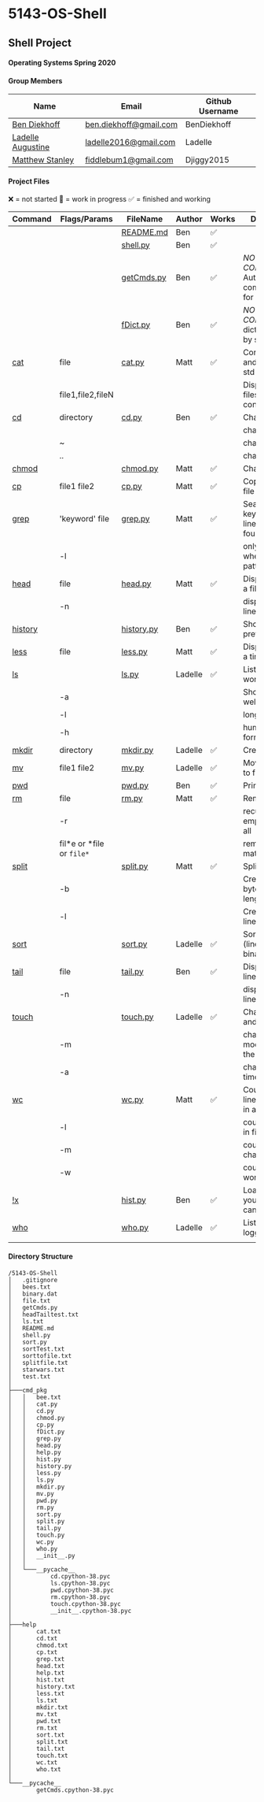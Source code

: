 # 5143-OS-Shell
## Shell Project
#### Operating Systems Spring 2020

#### Group Members

| Name                          | Email       | Github Username |
| ----------------------------- | ----------- | --------------- |
| [Ben Diekhoff](https://github.com/BenDiekhoff/5143-OS-Diekhoff) | ben.diekhoff@gmail.com   | BenDiekhoff    |
| [Ladelle Augustine](https://github.com/Ladelle/5143-OS-Augustine) | ladelle2016@gmail.com   | Ladelle    |
| [Matthew Stanley](https://github.com/Djiggy2015/5143-OperatingSystems) | fiddlebum1@gmail.com | Djiggy2015  |

#### Project Files

:x: = not started
:black_square_button: = work in progress
:white_check_mark: = finished and working

| Command | Flags/Params | FileName                        | Author  | Works                 | Description/Notes                                         |                 
| ------- | ------------ | ------------------------------- | ------- | -------               | --------------------------------------------------------- |                 
|         |              |[README.md](#shell-project)      | Ben     | :white_check_mark: |                                                           |                    
|         |              |[shell.py](https://github.com/BenDiekhoff/5143-OS-Shell/blob/master/shell.py)       | Ben     | :white_check_mark: |                                                           |
|         |              |[getCmds.py](https://github.com/BenDiekhoff/5143-OS-Shell/blob/master/getCmds.py)       | Ben     | :white_check_mark: |  *NOT A SHELL COMMAND* Automtically generates command dictionary for shell.py                      |
|          |              |[fDict.py](https://github.com/BenDiekhoff/5143-OS-Shell/blob/master/cmd_pkg/fDict.py)       | Ben     | :white_check_mark: |  *NOT A SHELL COMMAND* Lists and dicts used for parsing by shell.py                    |
| [cat](https://github.com/BenDiekhoff/5143-OS-Shell/blob/master/help/cat.txt )     | file             |[cat.py](https://github.com/BenDiekhoff/5143-OS-Shell/blob/master/cmd_pkg/cd.py)         |  Matt    | :white_check_mark:                   | Concatenates a file(s) and displays results to std out    |
|         | file1,file2,fileN             |                                 |		|							|	Display each of the files as if they were concatenated				|
| [cd](https://github.com/BenDiekhoff/5143-OS-Shell/blob/master/help/cd.txt )      | directory |[cd.py](https://github.com/BenDiekhoff/5143-OS-Shell/blob/master/cmd_pkg/cd.py)          | Ben     | :white_check_mark:                   | Change directory                                          |
|         |              |                                 |		|							| change to home dir |
|         |    ~        |                                 |		|							| change to home dir														|
|         |    ..        |                                 |		|							| change to parent dir															|		
| [chmod](https://github.com/BenDiekhoff/5143-OS-Shell/blob/master/help/chmod.txt )   |              |[chmod.py](https://github.com/BenDiekhoff/5143-OS-Shell/blob/master/cmd_pkg/chmod.py)       | Matt       | :white_check_mark:                   | Change file mode                                          |
| [cp](https://github.com/BenDiekhoff/5143-OS-Shell/blob/master/help/cp.txt )      | file1 file2             |[cp.py](https://github.com/BenDiekhoff/5143-OS-Shell/blob/master/cmd_pkg/cp.py)          |  Matt       | :white_check_mark:                   | Copy a file and call it file 2                                             |
| [grep](https://github.com/BenDiekhoff/5143-OS-Shell/blob/master/help/grep.txt )   | 'keyword' file |[grep.py](https://github.com/BenDiekhoff/5143-OS-Shell/blob/master/cmd_pkg/grep.py)        |  Matt       | :white_check_mark:                   | Search a file(s) for keywords and print lines where pattern is found |
|         |  -l            |                                 |		|							|	only return file names where the word or pattern is found																|
| [head](https://github.com/BenDiekhoff/5143-OS-Shell/blob/master/help/head.txt )    | file            |[head.py](https://github.com/BenDiekhoff/5143-OS-Shell/blob/master/cmd_pkg/head.py)        |  Matt       | :white_check_mark:                   | Display first 10 lines of a file                          |
|         | -n             |                                 |		|							|	display the first few lines of a file																| 
| [history](https://github.com/BenDiekhoff/5143-OS-Shell/blob/master/help/history.txt ) |              |[history.py](https://github.com/BenDiekhoff/5143-OS-Shell/blob/master/cmd_pkg/history.py)     | Ben     | :white_check_mark:                   | Shows all your previous commands                          |
| [less](https://github.com/BenDiekhoff/5143-OS-Shell/blob/master/help/less.txt )    | file             |[less.py](https://github.com/BenDiekhoff/5143-OS-Shell/blob/master/cmd_pkg/less.py)        | Matt        | :white_check_mark:                   | Display a file a page at a time                           |
| [ls](https://github.com/BenDiekhoff/5143-OS-Shell/blob/master/help/ls.txt )      |              |[ls.py](https://github.com/BenDiekhoff/5143-OS-Shell/blob/master/cmd_pkg/ls.py)          | Ladelle    |:white_check_mark:    | List files and folders in working directory               |
|         | -a             |                                 |		|							| Show hidden files	as well																|
|         | -l             |                                 |		|							| long listing format																	|
|         | -h             |                                 |		|							| human readable format																		|
| [mkdir](https://github.com/BenDiekhoff/5143-OS-Shell/blob/master/help/mkdir.txt )   | directory              |[mkdir.py](https://github.com/BenDiekhoff/5143-OS-Shell/blob/master/cmd_pkg/mkdir.py)       | Ladelle    |:white_check_mark:  | Create a directory                                        |
| [mv](https://github.com/BenDiekhoff/5143-OS-Shell/blob/master/help/mv.txt )     | file1 file2              |[mv.py](https://github.com/BenDiekhoff/5143-OS-Shell/blob/master/cmd_pkg/mv.py)          | Ladelle      | :white_check_mark:     | Move or rename file1 to file2                                     |
| [pwd](https://github.com/BenDiekhoff/5143-OS-Shell/blob/master/help/pwd.txt )     |              |[pwd.py](https://github.com/BenDiekhoff/5143-OS-Shell/blob/master/cmd_pkg/pwd.py)         | Ben     | :white_check_mark:    | Print working directory                                   | 
| [rm](https://github.com/BenDiekhoff/5143-OS-Shell/blob/master/help/rm.txt )      | file             |[rm.py](https://github.com/BenDiekhoff/5143-OS-Shell/blob/master/cmd_pkg/rm.py)          |  Matt      | :white_check_mark:                   | Remove file                                               |
|         | -r             |                                 |		|							| recurses into non-empty folder to delete all		|
|         | fil*e or *file or `file*`             |                                 |		|							| removes files that match a wildcard			|
| [split](https://github.com/BenDiekhoff/5143-OS-Shell/blob/master/help/sort.txt )   |              |[split.py](https://github.com/BenDiekhoff/5143-OS-Shell/blob/master/cmd_pkg/split.py)       |  Matt    | :white_check_mark:                   | Split a file into pieces                                  |
|         | -b             |                                 |		|							| Create smaller files byte_count bytes in length					|
|         | -l             |                                 |		|							| Create smaller files n lines in length					|
| [sort](https://github.com/BenDiekhoff/5143-OS-Shell/blob/master/help/split.txt )    |              |[sort.py](https://github.com/BenDiekhoff/5143-OS-Shell/blob/master/cmd_pkg/sort.py)        |  Ladelle |:white_check_mark:  |Sort or merge records (lines) of text (and binary) files
| [tail](https://github.com/BenDiekhoff/5143-OS-Shell/blob/master/help/tail.txt )    | file             |[tail.py](https://github.com/BenDiekhoff/5143-OS-Shell/blob/master/cmd_pkg/tail.py)        | Ben     | :white_check_mark:                   | Display the last 10 lines of a file                       |
|         | -n             |                                 |		|							|	display the last few lines of a file																|
| [touch](https://github.com/BenDiekhoff/5143-OS-Shell/blob/master/help/touch.txt )   |              |[touch.py](https://github.com/BenDiekhoff/5143-OS-Shell/blob/master/cmd_pkg/touch.py)       |Ladelle         |:white_check_mark:     | Change file access and modification times                 |
|         | -m             |                                 |		|							| change the modification time of the file					|
|         | -a             |                                 |		|							| change the access time of the file												|
| [wc](https://github.com/BenDiekhoff/5143-OS-Shell/blob/master/help/wc.txt )      |              |[wc.py](https://github.com/BenDiekhoff/5143-OS-Shell/blob/master/cmd_pkg/wc.py)          | Matt     | :white_check_mark:    | Count number of lines/words/characters in a file          |
|         | -l             |                                 |		|							| count number of lines in file																	|
|         | -m            |                                 |		|							| count number of characters in file																	|
|         | -w             |                                 |		|							| count number of words in file																	|
| [!x](https://github.com/BenDiekhoff/5143-OS-Shell/blob/master/help/hist.txt )      |              |[hist.py](https://github.com/BenDiekhoff/5143-OS-Shell/blob/master/cmd_pkg/hist.py)          | Ben     | :white_check_mark:                   | Load command `x` from your history so you can run it again |
| [who](https://github.com/BenDiekhoff/5143-OS-Shell/blob/master/help/wc.txt )     |              |[who.py](https://github.com/BenDiekhoff/5143-OS-Shell/blob/master/cmd_pkg/who.py)         |   Ladelle      |:white_check_mark:                    | Lists users currently logged in                           	|
|         |              |                                 |		|							|																	|

#### Directory Structure

```
/5143-OS-Shell
│   .gitignore
│   bees.txt
│   binary.dat
│   file.txt
│   getCmds.py
│   headTailtest.txt
│   ls.txt
│   README.md
│   shell.py
│   sort.py
│   sortTest.txt
│   sorttofile.txt
│   splitfile.txt
│   starwars.txt
│   test.txt
│
├───cmd_pkg
│   │   bee.txt
│   │   cat.py
│   │   cd.py
│   │   chmod.py
│   │   cp.py
│   │   fDict.py
│   │   grep.py
│   │   head.py
│   │   help.py
│   │   hist.py
│   │   history.py
│   │   less.py
│   │   ls.py
│   │   mkdir.py
│   │   mv.py
│   │   pwd.py
│   │   rm.py
│   │   sort.py
│   │   split.py
│   │   tail.py
│   │   touch.py
│   │   wc.py
│   │   who.py
│   │   __init__.py
│   │
│   └───__pycache__
│           cd.cpython-38.pyc
│           ls.cpython-38.pyc
│           pwd.cpython-38.pyc
│           rm.cpython-38.pyc
│           touch.cpython-38.pyc
│           __init__.cpython-38.pyc
│
├───help
│       cat.txt
│       cd.txt
│       chmod.txt
│       cp.txt
│       grep.txt
│       head.txt
│       help.txt
│       hist.txt
│       history.txt
│       less.txt
│       ls.txt
│       mkdir.txt
│       mv.txt
│       pwd.txt
│       rm.txt
│       sort.txt
│       split.txt
│       tail.txt
│       touch.txt
│       wc.txt
│       who.txt
│
└───__pycache__
        getCmds.cpython-38.pyc
```

